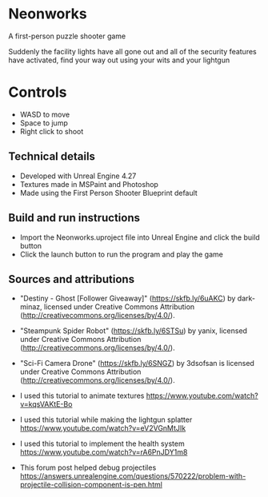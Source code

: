 # Neonworks

A first-person puzzle shooter game

Suddenly the facility lights have all gone out and all of the security features have activated, find your way out using your wits and your lightgun

# Controls

* WASD to move
* Space to jump
* Right click to shoot

## Technical details

* Developed with Unreal Engine 4.27
* Textures made in MSPaint and Photoshop
* Made using the First Person Shooter Blueprint default 

## Build and run instructions

* Import the Neonworks.uproject file into Unreal Engine and click the build button
* Click the launch button to run the program and play the game

## Sources and attributions
* "Destiny - Ghost [Follower Giveaway]" (https://skfb.ly/6uAKC) by dark-minaz, licensed under Creative Commons Attribution (http://creativecommons.org/licenses/by/4.0/).
* "Steampunk Spider Robot" (https://skfb.ly/6STSu) by yanix, licensed under Creative Commons Attribution (http://creativecommons.org/licenses/by/4.0/).
* "Sci-Fi Camera Drone" (https://skfb.ly/6SNGZ) by 3dsofsan is licensed under Creative Commons Attribution (http://creativecommons.org/licenses/by/4.0/).

* I used this tutorial to animate textures
https://www.youtube.com/watch?v=kqsVAKtE-Bo
* I used this tutorial while making the lightgun splatter
https://www.youtube.com/watch?v=eV2VGnMtJIk
* I used this tutorial to implement the health system
https://www.youtube.com/watch?v=rA6PnJDY1m8
* This forum post helped debug projectiles
https://answers.unrealengine.com/questions/570222/problem-with-projectile-collision-component-is-pen.html
